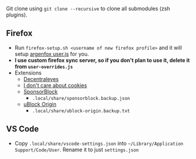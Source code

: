Git clone using `git clone --recursive` to clone all submodules (zsh plugins).

## Firefox
- Run `firefox-setup.sh <username of new firefox profile>` and it will setup [argenfox user.js](https://github.com/arkenfox/user.js) for you.
- **I use custom firefox sync server, so if you don't plan to use it, delete it from `user-overrides.js`**
- Extensions
  - [Decentraleyes](https://addons.mozilla.org/en-US/firefox/addon/decentraleyes/)
  - [I don't care about cookies](https://addons.mozilla.org/en-US/firefox/addon/i-dont-care-about-cookies/)
  - [SponsorBlock](https://addons.mozilla.org/en-US/firefox/addon/sponsorblock/)
    - `.local/share/sponsorblock.backup.json`
  - [uBlock Origin](https://addons.mozilla.org/en-US/firefox/addon/ublock-origin/)
    - `.local/share/ublock-origin.backup.txt`

## VS Code
- Copy `.local/share/vscode-settings.json` into `~/Library/Application Support/Code/User`. Rename it to just `settings.json`
